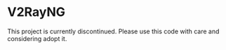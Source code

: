 # V2RayNG
This project is currently discontinued. Please use this code with care and considering adopt it. 
